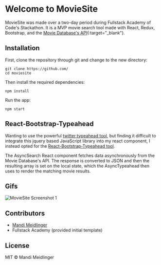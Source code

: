 # Welcome to MovieSite

MovieSite was made over a two-day period during Fullstack Academy of Code's Stackathon. It is a MVP movie search tool made with React, Redux, Bootstrap, and the [Movie Database's API](https://www.themoviedb.org/documentation/api){:target="_blank"}.

## Installation
First, clone the repository through git and change to the new directory:
```
git clone https://github.com/
cd moviesite
```
Then install the required dependencies:
```
npm install
```
Run the app:
```
npm start
```

## React-Bootstrap-Typeahead
Wanting to use the powerful <a href="https://twitter.github.io/typeahead.js/" target="_blank">twitter typeahead tool</a>, but finding it difficult to integrate this jquery based JavaScript library into my react component, I instead opted for the <a href="https://www.npmjs.com/package/react-bootstrap-typeahead" target="_blank">React-Bootstrap-Typeahead tool<a>.

The AsyncSearch React component fetches data asynchronously from the Movie Database's API. The response is converted to JSON and then the resulting array is set on the local state, which the AsyncTypeahead then uses to render the matching movie results.

## Gifs
![MovieSite Screenshot 1](./assets/moviesite.gif "moviesite")

## Contributors
* [Mandi Meidlinger](https://www.linkedin.com/in/mandi-meidlinger/)
* Fullstack Academy (provided initial template)

## License
MIT © Mandi Meidlinger
